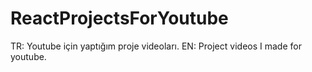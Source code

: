 # ReactProjectsForYoutube
TR: Youtube için yaptığım proje videoları. EN: Project videos I made for youtube.
